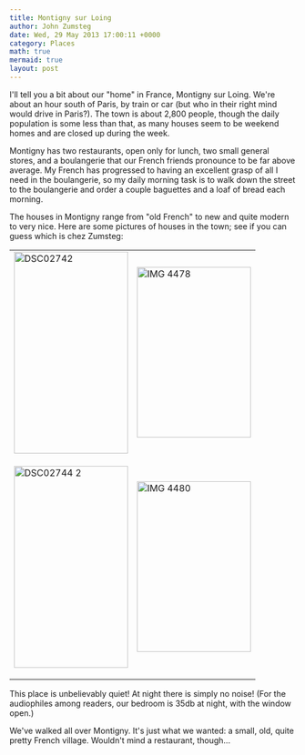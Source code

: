 ```yaml
---
title: Montigny sur Loing
author: John Zumsteg
date: Wed, 29 May 2013 17:00:11 +0000
category: Places
math: true
mermaid: true
layout: post
---
```

I'll tell you a bit about our "home" in France, Montigny sur Loing. We're about an hour south of Paris, by train or car (but who in their right mind would drive in Paris?). The town is about 2,800 people, though the daily population is some less than that, as many houses seem to be weekend homes and are closed up during the week.

Montigny has two restaurants, open only for lunch, two small general stores, and a boulangerie that our French friends pronounce to be far above average. My French has progressed to having an excellent grasp of all I need in the boulangerie, so my daily morning task is to walk down the street to the boulangerie and order a couple baguettes and a loaf of bread each morning.

The houses in Montigny range from "old French" to new and quite modern to very nice. Here are some pictures of houses in the town; see if you can guess which is chez Zumsteg:

<table>
<tr>
<td>
<img style="display: block; margin-left: auto; margin-right: auto;" title="DSC02742.jpg" alt="DSC02742" src="http:/assets/images/2013/05/DSC027422.jpg" width="200" height="355" border="0" /></td>
<td>
<img style="display: block; margin-left: auto; margin-right: auto;" title="IMG_4478.jpg" alt="IMG 4478" src="http:/assets/images/2013/05/IMG_44781.jpg" width="200" height="300" border="0" /></td></tr>
<tr>
<td>

<img style="display: block; margin-left: auto; margin-right: auto;" title="DSC02744-2.jpg" alt="DSC02744 2" src="http:/assets/images/2013/05/DSC02744-21.jpg" width="200" height="355" border="0" /></td>

<td><img style="display: block; margin-left: auto; margin-right: auto;" title="IMG_4480.jpg" alt="IMG 4480" src="http:/assets/images/2013/05/IMG_44801.jpg" width="200" height="300" border="0" /></td></tr>
</table>

This place is unbelievably quiet! At night there is simply no noise! (For the audiophiles among readers, our bedroom is 35db at night, with the window open.)

We've walked all over Montigny. It's just what we wanted: a small, old, quite pretty French village. Wouldn't mind a restaurant, though...
